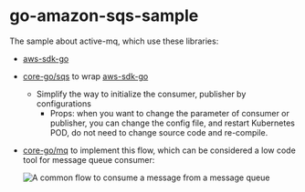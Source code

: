 # go-amazon-sqs-sample

The sample about active-mq, which use these libraries:
- [aws-sdk-go](https://github.com/aws/aws-sdk-go)
- [core-go/sqs](https://github.com/core-go/sqs) to wrap [aws-sdk-go](https://github.com/aws/aws-sdk-go)
    - Simplify the way to initialize the consumer, publisher by configurations
        - Props: when you want to change the parameter of consumer or publisher, you can change the config file, and restart Kubernetes POD, do not need to change source code and re-compile.
- [core-go/mq](https://github.com/core-go/mq) to implement this flow, which can be considered a low code tool for message queue consumer:

  ![A common flow to consume a message from a message queue](https://cdn-images-1.medium.com/max/800/1*Y4QUN6QnfmJgaKigcNHbQA.png)
